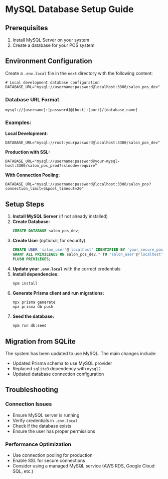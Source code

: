 # MySQL Database Setup Guide

## Prerequisites

1. Install MySQL Server on your system
2. Create a database for your POS system

## Environment Configuration

Create a `.env.local` file in the `next` directory with the following content:

```env
# Local development database configuration
DATABASE_URL="mysql://username:password@localhost:3306/salon_pos_dev"
```

### Database URL Format

```
mysql://[username]:[password]@[host]:[port]/[database_name]
```

### Examples:

**Local Development:**

```env
DATABASE_URL="mysql://root:yourpassword@localhost:3306/salon_pos_dev"
```

**Production with SSL:**

```env
DATABASE_URL="mysql://username:password@your-mysql-host:3306/salon_pos_prod?sslmode=require"
```

**With Connection Pooling:**

```env
DATABASE_URL="mysql://username:password@localhost:3306/salon_pos?connection_limit=5&pool_timeout=20"
```

## Setup Steps

1. **Install MySQL Server** (if not already installed)
2. **Create Database:**
   ```sql
   CREATE DATABASE salon_pos_dev;
   ```
3. **Create User** (optional, for security):
   ```sql
   CREATE USER 'salon_user'@'localhost' IDENTIFIED BY 'your_secure_password';
   GRANT ALL PRIVILEGES ON salon_pos_dev.* TO 'salon_user'@'localhost';
   FLUSH PRIVILEGES;
   ```
4. **Update your `.env.local`** with the correct credentials
5. **Install dependencies:**
   ```bash
   npm install
   ```
6. **Generate Prisma client and run migrations:**
   ```bash
   npx prisma generate
   npx prisma db push
   ```
7. **Seed the database:**
   ```bash
   npm run db:seed
   ```

## Migration from SQLite

The system has been updated to use MySQL. The main changes include:

- Updated Prisma schema to use MySQL provider
- Replaced `sqlite3` dependency with `mysql2`
- Updated database connection configuration

## Troubleshooting

### Connection Issues

- Ensure MySQL server is running
- Verify credentials in `.env.local`
- Check if the database exists
- Ensure the user has proper permissions

### Performance Optimization

- Use connection pooling for production
- Enable SSL for secure connections
- Consider using a managed MySQL service (AWS RDS, Google Cloud SQL, etc.)
